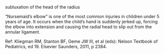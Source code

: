 subluxation of the head of the radius

“Nursemaid’s elbow” is one of the most common injuries in children under 5 years of age. It occurs when the child’s hand is suddenly jerked up, forcing the elbow into extension and causing the radial head to slip out from the annular ligament.

Ref: Kliegman RM, Stanton BF, Geme JW III, et al (eds): Nelson Textbook of Pediatrics, ed 19. Elsevier Saunders, 2011, p 2384. 